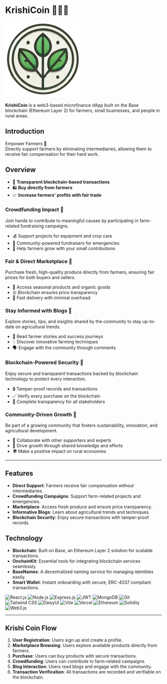 # KrishiCoin 🥮👨‍🌾

![KrishiCoin Logo](client/public/krishi-coin-logo.png)

**KrishiCoin** is a web3-based microfinance dApp built on the Base blockchain (Ethereum Layer 2) for farmers, small businesses, and people in rural areas. 

## Introduction

Empower Farmers 💪  
Directly support farmers by eliminating intermediaries, allowing them to receive fair compensation for their hard work.

## Overview

- 🔄 **Transparent blockchain-based transactions**
- 🛍️ **Buy directly from farmers**
- 📈 **Increase farmers' profits with fair trade**

### Crowdfunding Impact 🤝
Join hands to contribute to meaningful causes by participating in farm-related fundraising campaigns.

- 💰 Support projects for equipment and crop care
- 📢 Community-powered fundraisers for emergencies
- 🚜 Help farmers grow with your small contributions

### Fair & Direct Marketplace 🛒
Purchase fresh, high-quality produce directly from farmers, ensuring fair prices for both buyers and sellers.

- 🍅 Access seasonal products and organic goods
- ⚖️ Blockchain ensures price transparency
- 🚚 Fast delivery with minimal overhead

### Stay Informed with Blogs 📝
Explore stories, tips, and insights shared by the community to stay up-to-date on agricultural trends.

- 📖 Read farmer stories and success journeys
- 💡 Discover innovative farming techniques
- 🗣️ Engage with the community through comments

### Blockchain-Powered Security 🔐
Enjoy secure and transparent transactions backed by blockchain technology to protect every interaction.

- 🔒 Tamper-proof records and transactions
- ✅ Verify every purchase on the blockchain
- 🔗 Complete transparency for all stakeholders

### Community-Driven Growth 🌱
Be part of a growing community that fosters sustainability, innovation, and agricultural development.

- 🎉 Collaborate with other supporters and experts
- 🚀 Drive growth through shared knowledge and efforts
- 🌍 Make a positive impact on rural economies

---

## Features

- **Direct Support**: Farmers receive fair compensation without intermediaries.
- **Crowdfunding Campaigns**: Support farm-related projects and emergencies.
- **Marketplace**: Access fresh produce and ensure price transparency.
- **Informative Blogs**: Learn about agricultural trends and techniques.
- **Blockchain Security**: Enjoy secure transactions with tamper-proof records.

## Technology

- **Blockchain**: Built on Base, an Ethereum Layer 2 solution for scalable transactions.
- **OnchainKit**: Essential tools for integrating blockchain services seamlessly.
- **BaseNames**: A decentralized naming service for managing identities easily.
- **Smart Wallet**: Instant onboarding with secure, ERC-4337 compliant transactions.

![React.js](https://img.shields.io/badge/React-61DAFB?style=for-the-badge&logo=react&logoColor=white)
![Node.js](https://img.shields.io/badge/Node.js-68A063?style=for-the-badge&logo=nodedotjs&logoColor=white)
![Express.js](https://img.shields.io/badge/Express.js-4D4D4D?style=for-the-badge&logo=express&logoColor=white)
![JWT](https://img.shields.io/badge/JWT-FFBF00?style=for-the-badge&logo=jsonwebtokens&logoColor=black)
![MongoDB](https://img.shields.io/badge/MongoDB-47A248?style=for-the-badge&logo=mongodb&logoColor=white)
![Git](https://img.shields.io/badge/Git-F05032?style=for-the-badge&logo=git&logoColor=white)
![Tailwind CSS](https://img.shields.io/badge/Tailwind%20CSS-38B2AC?style=for-the-badge&logo=tailwind-css&logoColor=white)
![DaisyUI](https://img.shields.io/badge/DaisyUI-5A0EF8?style=for-the-badge&logo=daisyui&logoColor=white)
![Vite](https://img.shields.io/badge/Vite-646CFF?style=for-the-badge&logo=vite&logoColor=white)
![Vercel](https://img.shields.io/badge/Vercel-000000?style=for-the-badge&logo=vercel&logoColor=white)
![Ethereum](https://img.shields.io/badge/Ethereum-3C3C3D?style=for-the-badge&logo=ethereum&logoColor=white)
![Solidity](https://img.shields.io/badge/Solidity-3B3B3B?style=for-the-badge&logo=solidity&logoColor=white)
![Web3.js](https://img.shields.io/badge/Web3.js-4B7BE5?style=for-the-badge&logo=web3.js&logoColor=white)


---

## Krishi Coin Flow

1. **User Registration**: Users sign up and create a profile.
2. **Marketplace Browsing**: Users explore available products directly from farmers.
3. **Purchase**: Users can buy products with secure transactions.
4. **Crowdfunding**: Users can contribute to farm-related campaigns.
5. **Blog Interaction**: Users read blogs and engage with the community.
6. **Transaction Verification**: All transactions are recorded and verifiable on the blockchain.


